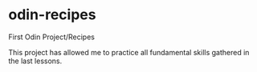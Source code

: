 # odin-recipes
First Odin Project/Recipes

This project has allowed me to practice all fundamental skills gathered in the last lessons.